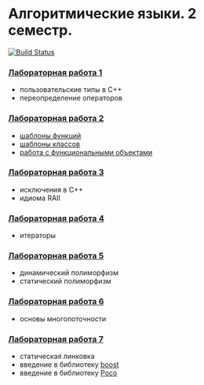 # Алгоритмические языки. 2 семестр.

[![Build Status](https://travis-ci.org/bmstu-iu8-cpp/cpp-intermediate-2018.svg?branch=master)](https://travis-ci.org/bmstu-iu8-cpp/cpp-intermediate-2018)

### [Лабораторная работа 1](lab-01)
* пользовательские типы в С++
* переопределение операторов

### [Лабораторная работа 2](lab-02)
* [шаблоны функций](lab-02/lab-02.cpp)
* [шаблоны классов](lab-02/Point2d.h)
* [работа с функциональными объектами](lab-02/sorting/sorting.cpp)

### [Лабораторная работа 3](lab-03)
* исключения в С++
* идиома RAII

### [Лабораторная работа 4](lab-04)
* итераторы

### [Лабораторная работа 5](lab-05)
* динамический полиморфизм
* статический полиморфизм

### [Лабораторная работа 6](lab-06)
* основы многопоточности

### [Лабораторная работа 7](lab-07)
* статическая линковка
* введение в библиотеку [boost](https://boost.org)
* введение в библиотеку [Poco](https://pocoproject.org)
